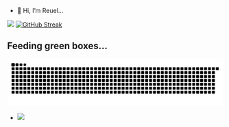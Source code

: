- 👋 Hi, I’m Reuel...
<div>
<div><img width="310px" src="https://github-readme-stats.vercel.app/api/top-langs/?username=reuelrai&layout=compact&theme=tokyonight&hide=php&langs_count=8&bg_color=FFFFFF00"/>
  <a href="https://git.io/streak-stats"><img src="https://streak-stats.demolab.com?user=reuelrai&theme=dark" alt="GitHub Streak" /></a>
</div>
</div>



## Feeding green boxes...
![Snake animation](https://raw.githubusercontent.com/reuelrai/reuelrai/output/github-contribution-grid-snake-dark.svg)
- ![](https://komarev.com/ghpvc/?username=your-github-reuelrai)

<!---
reuelrai/reuelrai is a ✨ special ✨ repository because its `README.md` (this file) appears on your GitHub profile.
You can click the Preview link to take a look at your changes.
--->
